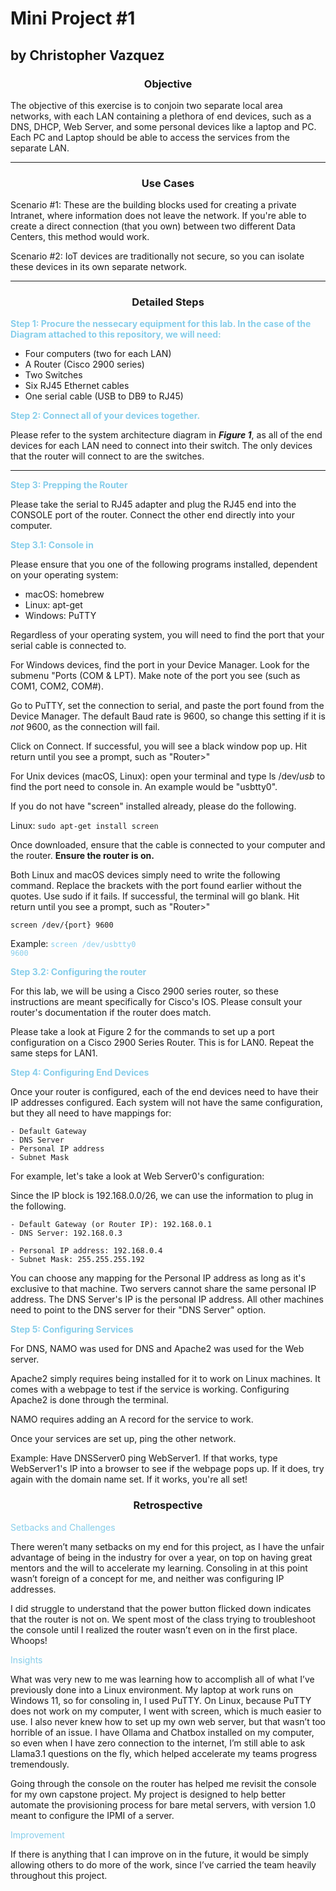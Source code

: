 # Mini Project #1 
## by Christopher Vazquez

### <div style="text-align:center">Objective</div> 

The objective of this exercise is to conjoin two separate local area networks, with each LAN containing a plethora of end devices, such as a DNS, DHCP, Web Server, and some personal devices like a laptop and PC. Each PC and Laptop should be able to access the services from the separate LAN. 

***

### <div style="text-align:center">Use Cases</div>

Scenario #1: These are the building blocks used for creating a private Intranet, where information does not leave the network. If you're able to create a direct connection (that you own) between two different Data Centers, this method would work. 

Scenario #2: IoT devices are traditionally not secure, so you can isolate these devices in its own separate network. 

***

### <div style="text-align:center">Detailed Steps</div>

**<div style="color:skyblue">Step 1: Procure the nessecary equipment for this lab. In the case of the Diagram attached to this repository, we will need:</div>** 

   - Four computers (two for each LAN)
   - A Router (Cisco 2900 series)
   - Two Switches
   - Six RJ45 Ethernet cables
   - One serial cable (USB to DB9 to RJ45)

**<div style="color:skyblue">Step 2: Connect all of your devices together.</div>**

Please refer to the system architecture diagram in ***Figure 1***, as all of the end devices for each LAN need to connect into their switch. The only devices that the router will connect to are the switches.

---

**<div style="color:skyblue">Step 3: Prepping the Router</div>**

Please take the serial to RJ45 adapter and plug the RJ45 end into the CONSOLE port of the router. Connect the other end directly into your computer. 

**<div style="color:skyblue">Step 3.1: Console in</div>**

Please ensure that you one of the following programs installed, dependent on your operating system:

 - macOS: homebrew
 - Linux: apt-get
 - Windows: PuTTY

 Regardless of your operating system, you will need to find the port that your serial cable is connected to. 

For Windows devices, find the port in your Device Manager. Look for the submenu "Ports (COM & LPT). Make note of the port you see (such as COM1, COM2, COM#). 

Go to PuTTY, set the connection to serial, and paste the port found from the Device Manager. The default Baud rate is 9600, so change this setting if it is *not* 9600, as the connection will fail.

Click on Connect. If successful, you will see a black window pop up. Hit return until you see a prompt, such as "Router>"

For Unix devices (macOS, Linux): open your terminal and type ls /dev/*usb* to find the port need to console in. An example would be "usbtty0".

If you do not have "screen" installed already, please do the following.

Linux: <code>sudo apt-get install screen</code>


Once downloaded, ensure that the cable is connected to your computer and the router. **Ensure the router is on.**

Both Linux and macOS devices simply need to write the following command. Replace the brackets with the port found earlier without the quotes. Use sudo if it fails. If successful, the terminal will go blank. Hit return until you see a prompt, such as "Router>"

<code>screen /dev/{port} 9600</code>

Example: <code style="color:skyblue">screen /dev/usbtty0 9600</code>

**<div style="color:skyblue">Step 3.2: Configuring the router</div>**

For this lab, we will be using a Cisco 2900 series router, so these instructions are meant specifically for Cisco's IOS. Please consult your router's documentation if the router does match.

Please take a look at Figure 2 for the commands to set up a port configuration on a Cisco 2900 Series Router. This is for LAN0. Repeat the same steps for LAN1. 

**<div style="color:skyblue">Step 4: Configuring End Devices</div>**

Once your router is configured, each of the end devices need to have their IP addresses configured. Each system will not have the same configuration, but they all need to have mappings for:

    - Default Gateway
    - DNS Server
    - Personal IP address 
    - Subnet Mask

For example, let's take a look at Web Server0's configuration:

Since the IP block is 192.168.0.0/26, we can use the information to plug in the following.

    - Default Gateway (or Router IP): 192.168.0.1
    - DNS Server: 192.168.0.3 

    - Personal IP address: 192.168.0.4
    - Subnet Mask: 255.255.255.192

You can choose any mapping for the Personal IP address as long as it's exclusive to that machine. Two servers cannot share the same personal IP address. The DNS Server's IP is the personal IP address. All other machines need to point to the DNS server for their "DNS Server" option.

**<div style="color:skyblue">Step 5: Configuring Services</div>**

For DNS, NAMO was used for DNS and Apache2 was used for the Web server. 

Apache2 simply requires being installed for it to work on Linux machines. It comes with a webpage to test if the service is working. Configuring Apache2 is done through the terminal.

NAMO requires adding an A record for the service to work. 

Once your services are set up, ping the other network. 

Example: Have DNSServer0 ping WebServer1. If that works, type WebServer1's IP into a browser to see if the webpage pops up. If it does, try again with the domain name set. If it works, you're all set!

### <div style="text-align:center">Retrospective</div>

<div style="color:skyblue">Setbacks and Challenges</div>

There weren’t many setbacks on my end for this project, as I have the unfair advantage of being in the industry for over a year, on top on having great mentors and the will to accelerate my learning. Consoling in at this point wasn’t foreign of a concept for me, and neither was configuring IP addresses. 

I did struggle to understand that the power button flicked down indicates that the router is not on. We spent most of the class trying to troubleshoot the console until I realized the router wasn’t even on in the first place. Whoops!

<div style="color:skyblue">Insights</div>

What was very new to me was learning how to accomplish all of what I’ve previously done into a Linux environment. My laptop at work runs on Windows 11, so for consoling in, I used PuTTY. On Linux, because PuTTY does not work on my computer, I went with screen, which is much easier to use. I also never knew how to set up my own web server, but that wasn’t too horrible of an issue. I have Ollama and Chatbox installed on my computer, so even when I have zero connection to the internet, I’m still able to ask Llama3.1 questions on the fly, which helped accelerate my teams progress tremendously. 

Going through the console on the router has helped me revisit the console for my own capstone project. My project is designed to help better automate the provisioning process for bare metal servers, with version 1.0 meant to configure the IPMI of a server. 

<div style="color:skyblue">Improvement</div>

If there is anything that I can improve on in the future, it would be simply allowing others to do more of the work, since I’ve carried the team heavily throughout this project.









    


